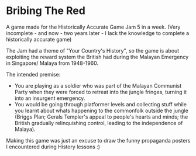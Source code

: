 # Bribing The Red
A game made for the Historically Accurate Game Jam 5 in a week.
(Very incomplete - and now - two years later - I lack the knowledge to complete a historically accurate game)

The Jam had a theme of "Your Country's History", so the game is about exploiting the reward system the British had during the Malayan Emergency in Singapore/ Malaya from 1948-1960.  


The intended premise: 
- You are playing as a soldier who was part of the Malayan Communist Party when they were forced to retreat into the jungle fringes, turning it into an insurgent emergency.
- You would be going through platformer levels and collecting stuff while you learnt about whats happening to the commonfolk outside the jungle (Briggs Plan; Gerals Templer's appeal to people's hearts and minds; the British gradually relinquishing control, leading to the independence of Malaya).

Making this game was just an excuse to draw the funny propaganda posters I encountered during History lessons :)
